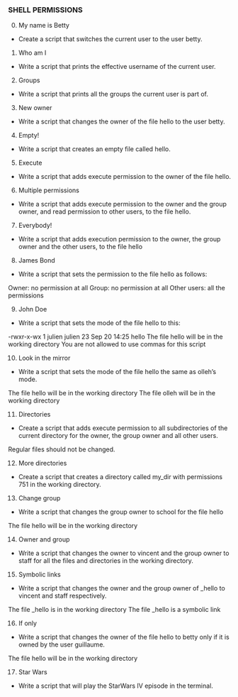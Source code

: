 ### SHELL PERMISSIONS

0. My name is Betty
- Create a script that switches the current user to the user betty.

1. Who am I
- Write a script that prints the effective username of the current user.

2. Groups
- Write a script that prints all the groups the current user is part of.

3. New owner
- Write a script that changes the owner of the file hello to the user betty.

4. Empty!
- Write a script that creates an empty file called hello.

5. Execute
- Write a script that adds execute permission to the owner of the file hello.

6. Multiple permissions
- Write a script that adds execute permission to the owner and the group owner, and read permission to other users, to the file hello.

7. Everybody!
- Write a script that adds execution permission to the owner, the group owner and the other users, to the file hello

8. James Bond
- Write a script that sets the permission to the file hello as follows:

Owner: no permission at all
Group: no permission at all
Other users: all the permissions

9. John Doe
- Write a script that sets the mode of the file hello to this:

-rwxr-x-wx 1 julien julien 23 Sep 20 14:25 hello
The file hello will be in the working directory
You are not allowed to use commas for this script

10. Look in the mirror
- Write a script that sets the mode of the file hello the same as olleh’s mode.

The file hello will be in the working directory
The file olleh will be in the working directory

11. Directories
- Create a script that adds execute permission to all subdirectories of the current directory for the owner, the group owner and all other users.

Regular files should not be changed.

12. More directories
- Create a script that creates a directory called my_dir with permissions 751 in the working directory.

13. Change group
- Write a script that changes the group owner to school for the file hello

The file hello will be in the working directory

14. Owner and group
- Write a script that changes the owner to vincent and the group owner to staff for all the files and directories in the working directory.

15. Symbolic links
- Write a script that changes the owner and the group owner of _hello to vincent and staff respectively.

The file _hello is in the working directory
The file _hello is a symbolic link

16. If only
- Write a script that changes the owner of the file hello to betty only if it is owned by the user guillaume.

The file hello will be in the working directory

17. Star Wars
- Write a script that will play the StarWars IV episode in the terminal.






















